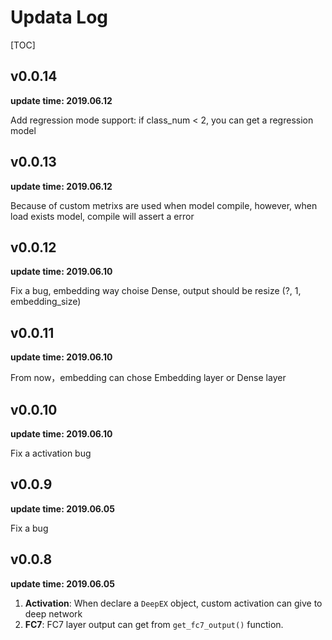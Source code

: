 # Updata Log

[TOC]

## v0.0.14

**update time: 2019.06.12**

Add regression mode support: if class_num < 2, you can get a regression model

## v0.0.13

**update time: 2019.06.12**

Because of custom metrixs are used when model compile, however, when load exists model, compile will assert a error

## v0.0.12

**update time: 2019.06.10**

Fix a bug, embedding way choise Dense, output should be resize (?, 1, embedding_size)

## v0.0.11

**update time: 2019.06.10**

From now，embedding can chose Embedding layer or Dense layer

## v0.0.10

**update time: 2019.06.10**

Fix a activation bug

## v0.0.9

**update time: 2019.06.05**

Fix a bug

## v0.0.8

**update time: 2019.06.05**

1. **Activation**: When declare a `DeepEX` object, custom activation can give to deep network 
2. **FC7**: FC7 layer output can get from `get_fc7_output()` function.